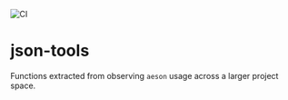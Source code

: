 ![CI](https://github.com/mbj/json-tools/workflows/CI/badge.svg)

# json-tools

Functions extracted from observing `aeson` usage across a larger project space.
